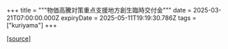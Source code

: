 +++
title = """物価高騰対策重点支援地方創生臨時交付金"""
date = 2025-03-21T07:00:00.000Z
expiryDate = 2025-05-11T19:19:30.786Z
tags = ["kuriyama"]
+++


[[source]](https://www.town.kuriyama.hokkaido.jp/soshiki/31/30959.html)
